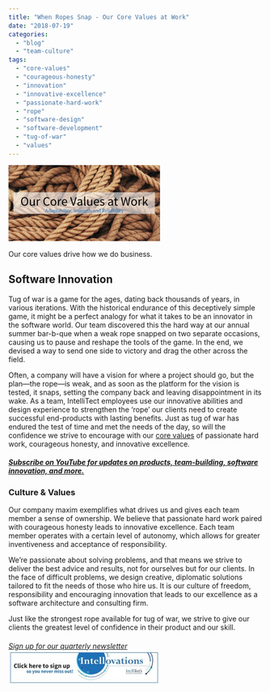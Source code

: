 ```yaml
---
title: "When Ropes Snap - Our Core Values at Work"
date: "2018-07-19"
categories: 
  - "blog"
  - "team-culture"
tags: 
  - "core-values"
  - "courageous-honesty"
  - "innovation"
  - "innovative-excellence"
  - "passionate-hard-work"
  - "rope"
  - "software-design"
  - "software-development"
  - "tug-of-war"
  - "values"
---
```


![](images/Twitter-Quotes-300x150.png)

Our core values drive how we do business.

## Software Innovation

Tug of war is a game for the ages, dating back thousands of years, in various iterations. With the historical endurance of this deceptively simple game, it might be a perfect analogy for what it takes to be an innovator in the software world. Our team discovered this the hard way at our annual summer bar-b-que when a weak rope snapped on two separate occasions, causing us to pause and reshape the tools of the game. In the end, we devised a way to send one side to victory and drag the other across the field.

Often, a company will have a vision for where a project should go, but the plan—the rope—is weak, and as soon as the platform for the vision is tested, it snaps, setting the company back and leaving disappointment in its wake. As a team, IntelliTect employees use our innovative abilities and design experience to strengthen the ‘rope’ our clients need to create successful end-products with lasting benefits. Just as tug of war has endured the test of time and met the needs of the day, so will the confidence we strive to encourage with our [core values](/values/) of passionate hard work, courageous honesty, and innovative excellence.

##### [Subscribe on YouTube for updates on products, team-building, software innovation, and more.](https://www.youtube.com/channel/UCZSEfrUQnLLohBWDKRRSohw)

### Culture & Values

Our company maxim exemplifies what drives us and gives each team member a sense of ownership. We believe that passionate hard work paired with courageous honesty leads to innovative excellence. Each team member operates with a certain level of autonomy, which allows for greater inventiveness and acceptance of responsibility.

We’re passionate about solving problems, and that means we strive to deliver the best advice and results, not for ourselves but for our clients. In the face of difficult problems, we design creative, diplomatic solutions tailored to fit the needs of those who hire us. It is our culture of freedom, responsibility and encouraging innovation that leads to our excellence as a software architecture and consulting firm.

Just like the strongest rope available for tug of war, we strive to give our clients the greatest level of confidence in their product and our skill.

###### [Sign up for our quarterly newsletter](https://bit.ly/2Nhro9T) [![](images/Click-here-to-sign-up-1-300x69.jpg)](https://bit.ly/2Nhro9T)
